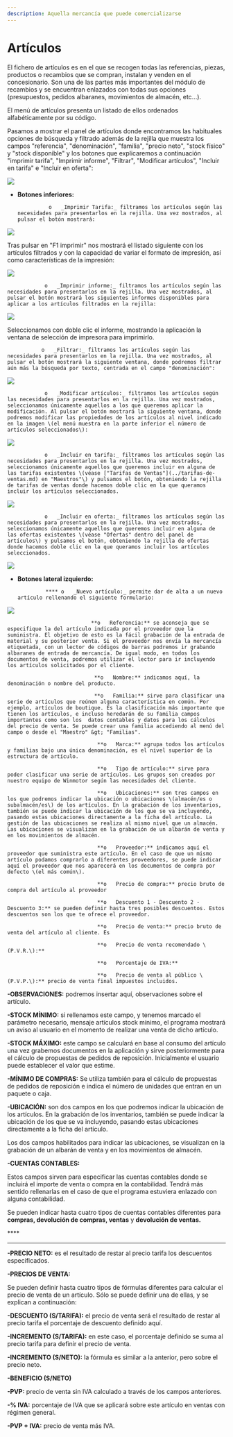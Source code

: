 ```yaml
---
description: Aquella mercancía que puede comercializarse
---
```


# Artículos

El fichero de artículos es en el que se recogen todas las referencias, piezas, productos o recambios que se compran, instalan y venden en el concesionario. Son una de las partes más importantes del módulo de recambios y se encuentran enlazados con todas sus opciones \(presupuestos, pedidos albaranes, movimientos de almacén, etc...\). 

El menú de artículos presenta un listado de ellos ordenados alfabéticamente por su código. 

Pasamos a mostrar el panel de artículos donde encontramos las habituales opciones de búsqueda y filtrado además de la rejilla que muestra los campos "referencia", "denominación", "familia", "precio neto", "stock físico" y "stock disponible" y los botones que explicaremos a continuación "imprimir tarifa", "Imprimir informe", "Filtrar", "Modificar artículos", "Incluir en tarifa" e "Incluir en oferta":

![](../../../.gitbook/assets/image%20%28442%29.png)

* **Botones inferiores:**

                o   _Imprimir Tarifa:_ filtramos los artículos según las necesidades para presentarlos en la rejilla. Una vez mostrados, al pulsar el botón mostrará:

![](../../../.gitbook/assets/image%20%28424%29.png)

Tras pulsar en "F1 imprimir" nos mostrará el listado siguiente con los artículos filtrados y con la capacidad de variar el formato de impresión, así como características de la impresión:

![](../../../.gitbook/assets/image%20%28426%29.png)

                o   _Imprimir informe:_ filtramos los artículos según las necesidades para presentarlos en la rejilla. Una vez mostrados, al pulsar el botón mostrará los siguientes informes disponibles para aplicar a los artículos filtrados en la rejilla:

![](../../../.gitbook/assets/image%20%28135%29.png)

Seleccionamos con doble clic el informe, mostrando la aplicación la ventana de selección de impresora para imprimirlo.

               o   _Filtrar:_ filtramos los artículos según las necesidades para presentarlos en la rejilla. Una vez mostrados, al pulsar el botón mostrará la siguiente ventana, donde podremos filtrar aún más la búsqueda por texto, centrada en el campo "denominación":

![](../../../.gitbook/assets/image%20%28218%29.png)

                o   _Modificar artículos:_ filtramos los artículos según las necesidades para presentarlos en la rejilla. Una vez mostrados, seleccionamos únicamente aquellos a los que queremos aplicar la modificación. Al pulsar el botón mostrará la siguiente ventana, donde podremos modificar las propiedades de los artículos al nivel indicado en la imagen \(el menú muestra en la parte inferior el número de artículos seleccionados\): 

![](../../../.gitbook/assets/image%20%28345%29.png)

                o   _Incluir en tarifa:_ filtramos los artículos según las necesidades para presentarlos en la rejilla. Una vez mostrados, seleccionamos únicamente aquellos que queremos incluir en alguna de las tarifas existentes \(véase ["Tarifas de Ventas"](../tarifas-de-ventas.md) en "Maestros"\) y pulsamos el botón, obteniendo la rejilla de tarifas de ventas donde hacemos doble clic en la que queramos incluir los artículos seleccionados.

![](../../../.gitbook/assets/image%20%28217%29.png)

                o   _Incluir en oferta:_ filtramos los artículos según las necesidades para presentarlos en la rejilla. Una vez mostrados, seleccionamos únicamente aquellos que queremos incluir en alguna de las ofertas existentes \(véase "Ofertas" dentro del panel de artículos\) y pulsamos el botón, obteniendo la rejilla de ofertas donde hacemos doble clic en la que queramos incluir los artículos seleccionados.

![](../../../.gitbook/assets/image%20%28188%29.png)

* **Botones lateral izquierdo:**

               **** o   _Nuevo artículo:_ permite dar de alta a un nuevo artículo rellenando el siguiente formulario:

![](../../../.gitbook/assets/image%20%2847%29.png)

                               **o   Referencia:** se aconseja que se especifique la del artículo indicada por el proveedor que la suministra. El objetivo de esto es la fácil grabación de la entrada de material y su posterior venta. Si el proveedor nos envía la mercancía etiquetada, con un lector de códigos de barras podremos ir grabando albaranes de entrada de mercancía. De igual modo, en todos los documentos de venta, podremos utilizar el lector para ir incluyendo los artículos solicitados por el cliente.

                                **o   Nombre:** indicamos aquí, la denominación o nombre del producto.

                                **o   Familia:** sirve para clasificar una serie de artículos que reúnen alguna característica en común. Por ejemplo, artículos de boutique. Es la clasificación más importante que tienen los artículos, e incluso heredarán de su familia campos importantes como son los  datos contables y datos para los cálculos del precio de venta. Se puede crear una familia accediendo al menú del campo o desde el "Maestro" &gt; "Familias".

                                 **o   Marca:** agrupa todos los artículos y familias bajo una única denominación, es el nivel superior de la estructura de artículo.

                                 **o   Tipo de artículo:** sirve para poder clasificar una serie de artículos. Los grupos son creados por nuestro equipo de Winmotor según las necesidades del cliente.

                                 **o   Ubicaciones:** son tres campos en los que podremos indicar la ubicación o ubicaciones \(almacén/es o subalmacén/es\) de los artículos. En la grabación de los inventarios, también se puede indicar la ubicación de los que se va incluyendo, pasando estas ubicaciones directamente a la ficha del artículo. La gestión de las ubicaciones se realiza al mismo nivel que un almacén. Las ubicaciones se visualizan en la grabación de un albarán de venta y en los movimientos de almacén.

                                 **o   Proveedor:** indicamos aquí el proveedor que suministra este artículo. En el caso de que un mismo artículo podamos comprarlo a diferentes proveedores, se puede indicar aquí el proveedor que nos aparecerá en los documentos de compra por defecto \(el más común\).

                                 **o   Precio de compra:** precio bruto de compra del artículo al proveedor

                                 **o   Descuento 1 - Descuento 2 - Descuento 3:** se pueden definir hasta tres posibles descuentos. Estos descuentos son los que te ofrece el proveedor.

                                 **o   Precio de venta:** precio bruto de venta del artículo al cliente. Es 

                                 **o   Precio de venta recomendado \(P.V.R.\):**

                                 **o   Porcentaje de IVA:**

                                 **o   Precio de venta al público \(P.V.P.\):** precio de venta final impuestos incluidos.

**-OBSERVACIONES:** podremos insertar aquí, observaciones sobre el artículo.

**-STOCK MÍNIMO:** si rellenamos este campo, y tenemos marcado el parámetro necesario, mensaje artículos stock mínimo, el programa mostrará un aviso al usuario en el momento de realizar una venta de dicho artículo.

**-STOCK MÁXIMO:** este campo se calculará en base al consumo del artículo una vez grabemos documentos en la aplicación y sirve posteriormente para el cálculo de propuestas de pedidos de reposición. Inicialmente el usuario puede establecer el valor que estime.

**-MÍNIMO DE COMPRAS:** Se utiliza también para el cálculo de propuestas de pedidos de reposición e indica el número de unidades que entran en un paquete o caja.

**-UBICACIÓN:** son dos campos en los que podremos indicar la ubicación de los artículos. En la grabación de los inventarios, también se puede indicar la ubicación de los que se va incluyendo, pasando estas ubicaciones directamente a la ficha del artículo.

Los dos campos habilitados para indicar las ubicaciones, se visualizan en la grabación de un albarán de venta y en los movimientos de almacén.

**-CUENTAS CONTABLES:**

Estos campos sirven para especificar las cuentas contables donde se incluirá el importe de venta o compra en la contabilidad. Tendrá más sentido rellenarlas en el caso de que el programa estuviera enlazado con alguna contabilidad.

Se pueden indicar hasta cuatro tipos de cuentas contables diferentes para **compras,  devolución de compras, ventas** y **devolución de ventas.**

\*\*\*\*

 ****

**-PRECIO NETO:** es el resultado de restar al precio tarifa los descuentos especificados.

**-PRECIOS DE VENTA:**

Se pueden definir hasta cuatro tipos de fórmulas diferentes para calcular el precio de venta de un artículo. Sólo se puede definir una de ellas, y se explican a continuación:

**-DESCUENTO \(S/TARIFA\):** el precio de venta será el resultado de restar al precio tarifa el porcentaje de descuento definido aquí.

**-INCREMENTO \(S/TARIFA\):** en este caso, el porcentaje definido se suma al precio tarifa para definir el precio de venta.

**-INCREMENTO \(S/NETO\):** la fórmula es similar a la anterior, pero sobre el precio neto.

**-BENEFICIO \(S/NETO\)**

**-PVP:** precio de venta sin IVA calculado a través de los campos anteriores.

**-% IVA:** porcentaje de IVA que se aplicará sobre este artículo en ventas con régimen general.

**-PVP + IVA:** precio de venta más IVA.

